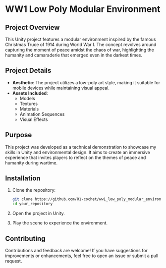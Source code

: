 # WW1 Low Poly Modular Environment

## Project Overview

This Unity project features a modular environment inspired by the famous Christmas Truce of 1914 during World War I. The concept revolves around capturing the moment of peace amidst the chaos of war, highlighting the humanity and camaraderie that emerged even in the darkest times. 

## Project Details

- **Aesthetic**: The project utilizes a low-poly art style, making it suitable for mobile devices while maintaining visual appeal.
- **Assets Included**: 
  - Models
  - Textures
  - Materials
  - Animation Sequences
  - Visual Effects

## Purpose

This project was developed as a technical demonstration to showcase my skills in Unity and environmental design. It aims to create an immersive experience that invites players to reflect on the themes of peace and humanity during wartime.

## Installation

1. Clone the repository:
   ```bash
   git clone https://github.com/R1-cochet/ww1_low_poly_modular_environment.git
   cd your_repository

2. Open the project in Unity.

3. Play the scene to experience the environment.

## Contributing

Contributions and feedback are welcome! If you have suggestions for improvements or enhancements, feel free to open an issue or submit a pull request.
